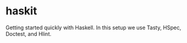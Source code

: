# haskit

Getting started quickly with Haskell. In this setup we use Tasty, HSpec, Doctest, and Hlint.

